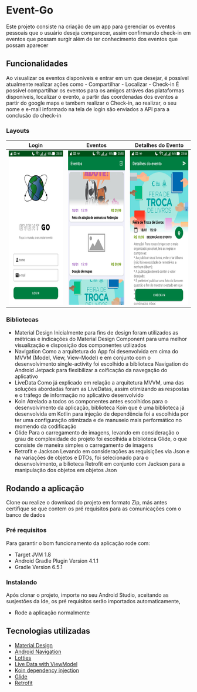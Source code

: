 # Event-Go

Este projeto consiste na criação de um app para gerenciar os eventos pessoais que o usuário deseja comparecer, assim confirmando check-in 
em eventos que possam surgir além de ter conhecimento dos eventos que possam aparecer

## Funcionalidades

<p>Ao visualizar os eventos disponíveis e entrar em um que desejar, é possível atualmente realizar ações como
- Compartilhar
- Localizar
- Check-in
É possível compartilhar os eventos para os amigos atráves das plataformas disponíveis, localizar o evento, a partir das coordenadas dos eventos a partir do google maps
e tambem realizar o Check-in, ao realizar, o seu nome e e-mail informado na tela de login são enviados a API para a conclusão do check-in</p>

### Layouts
Login             |  Eventos    | Detalhes do Evento 
:-------------------------:|:-------------------------:|:-------------------------:
<img src="https://github.com/NewtonCesarRoncari/eventgo/blob/main/images/screen_logo.jpg" width="250" height="420" title="Tela de Login"/> | <img src="https://github.com/NewtonCesarRoncari/eventgo/blob/main/images/screen_events.jpg" width="250" height="420" title="Tela Eventos"/> | <img src="https://github.com/NewtonCesarRoncari/eventgo/blob/main/images/screen_event_detail.jpg" width="250" height="420" title="Tela de Detalhe do Evento"/>

### Bibliotecas

- Material Design
Inicialmente para fins de design foram utilizados as métricas e indicações do Material Design Component para uma melhor visualização e disposição dos componentes utilizados
- Navigation
Como a arquitetura do App foi desenvolvida em cima do MVVM (Model, View, View-Model) e em conjunto com o desenvolvimento single-activity foi escolhido a biblioteca Navigation
do Android Jetpack para flexibilizar a coificação da navegação do aplicativo
- LiveData
Como já explicado em relação a arquitetura MVVM, uma das soluções abordadas foram as LiveDatas, assim otimizando as respostas e o tráfego de informação no aplicativo desenvolvido
- Koin
Atrelado a todos os componentes antes escolhidos para o desenvolvimento da aplicação, biblioteca Koin que é uma biblioteca já desenvolvida em Kotlin para injeção de dependência
foi a escolhida por ter uma configuração otimizada e de manuseio mais performático no momendo da codificação
- Glide
Para o carregamento de imagens, levando em consideração o grau de complexidade do projeto foi escolhida a biblioteca Glide, o que consiste de maneira simples o carregamento de imagens
- Retrofit e Jackson
Levando em considerações as requisições via Json e na variações de objetos e DTOs, foi selecionado para o desenvolvimento, a bilioteca Retrofit em 
conjunto com Jackson para a manipulação dos objetos em objetos Json

## Rodando a aplicação

Clone ou realize o download do projeto em formato Zip, más antes certifique se que contem os pré requisitos para as comunicações com o
banco de dados

### Pré requisitos

Para garantir o bom funcionamento da aplicação rode com: 
- Target JVM 1.8 
- Android Gradle Plugin Version 4.1.1 
- Gradle Version 6.5.1

### Instalando 

Após clonar o projeto, importe no seu Android Studio, aceitando as susjestões da Ide, os pré requisitos serão importados automaticamente,

- Rode a aplicação normalmente

## Tecnologias utilizadas

- <a href="https://developer.android.com/guide/topics/ui/look-and-feel?hl=pt-br">Material Design<a/> 
- <a href="https://developer.android.com/guide/navigation?gclid=Cj0KCQiAvJXxBRCeARIsAMSkAppbYUXuaVm-tnHPOV9rH5RlVVScLrsUnhHxK-tbmHkYdTBeCDqU6aoaAphrEALw_wcB">Android Navigation</a>
- <a href="https://github.com/airbnb/lottie-android">Lotties</a>
- <a href="https://developer.android.com/topic/libraries/architecture/livedata">Live Data with ViewModel<a/>
- <a href="https://insert-koin.io/">Koin dependency injection<a/>
- <a href="https://github.com/bumptech/glide">Glide <a/>
- <a href="https://square.github.io/retrofit/">Retrofit<a/>
